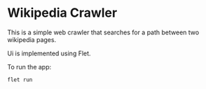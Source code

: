 # Wikipedia Crawler

This is a simple web crawler that searches for a path between two wikipedia pages.

Ui is implemented using Flet.

To run the app:

```
flet run 
```